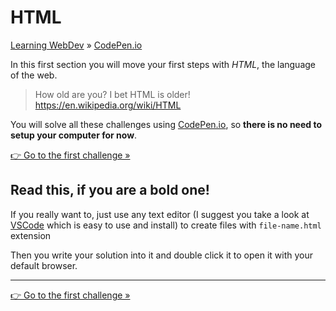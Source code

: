 # HTML

[Learning WebDev](../../../README.md) » [CodePen.io](../README.md)

In this first section you will move your first steps with _HTML_, the
language of the web.

> How old are you? I bet HTML is older!  
> https://en.wikipedia.org/wiki/HTML

You will solve all these challenges using [CodePen.io][1], so
**there is no need to setup your computer for now**.

[👉 Go to the first challenge »][3]

## Read this, if you are a bold one!

If you really want to, just use any text editor (I suggest you
take a look at [VSCode][2] which is easy to use and install) to create
files with `file-name.html` extension

Then you write your solution into it and double click it to
open it with your default browser.

---

[👉 Go to the first challenge »][3]

[1]: https://codepen.io
[2]: https://code.visualstudio.com/
[3]: ./hello-world.md
